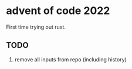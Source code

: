 # advent of code 2022

First time trying out rust.

## TODO

1. remove all inputs from repo (including history)
